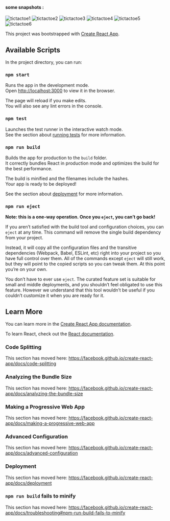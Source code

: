 #### some snapshots : 
![tictactoe1](https://user-images.githubusercontent.com/26687042/52046330-78821f00-256c-11e9-96e0-4a9da7aedc92.png)
![tictactoe2](https://user-images.githubusercontent.com/26687042/52046331-78821f00-256c-11e9-870a-cdeef9afb5e6.png)
![tictactoe3](https://user-images.githubusercontent.com/26687042/52046332-791ab580-256c-11e9-9305-7e99df68b6bf.png)
![tictactoe4](https://user-images.githubusercontent.com/26687042/52046333-791ab580-256c-11e9-9240-17a1b5c96733.png)
![tictactoe5](https://user-images.githubusercontent.com/26687042/52046334-79b34c00-256c-11e9-9dd7-8b51bda7fdd2.png)
![tictactoe6](https://user-images.githubusercontent.com/26687042/52046335-79b34c00-256c-11e9-8684-667eb77fa4f8.png)




This project was bootstrapped with [Create React App](https://github.com/facebook/create-react-app).

## Available Scripts

In the project directory, you can run:

### `npm start`

Runs the app in the development mode.<br>
Open [http://localhost:3000](http://localhost:3000) to view it in the browser.

The page will reload if you make edits.<br>
You will also see any lint errors in the console.

### `npm test`

Launches the test runner in the interactive watch mode.<br>
See the section about [running tests](https://facebook.github.io/create-react-app/docs/running-tests) for more information.

### `npm run build`

Builds the app for production to the `build` folder.<br>
It correctly bundles React in production mode and optimizes the build for the best performance.

The build is minified and the filenames include the hashes.<br>
Your app is ready to be deployed!

See the section about [deployment](https://facebook.github.io/create-react-app/docs/deployment) for more information.

### `npm run eject`

**Note: this is a one-way operation. Once you `eject`, you can’t go back!**

If you aren’t satisfied with the build tool and configuration choices, you can `eject` at any time. This command will remove the single build dependency from your project.

Instead, it will copy all the configuration files and the transitive dependencies (Webpack, Babel, ESLint, etc) right into your project so you have full control over them. All of the commands except `eject` will still work, but they will point to the copied scripts so you can tweak them. At this point you’re on your own.

You don’t have to ever use `eject`. The curated feature set is suitable for small and middle deployments, and you shouldn’t feel obligated to use this feature. However we understand that this tool wouldn’t be useful if you couldn’t customize it when you are ready for it.

## Learn More

You can learn more in the [Create React App documentation](https://facebook.github.io/create-react-app/docs/getting-started).

To learn React, check out the [React documentation](https://reactjs.org/).

### Code Splitting

This section has moved here: https://facebook.github.io/create-react-app/docs/code-splitting

### Analyzing the Bundle Size

This section has moved here: https://facebook.github.io/create-react-app/docs/analyzing-the-bundle-size

### Making a Progressive Web App

This section has moved here: https://facebook.github.io/create-react-app/docs/making-a-progressive-web-app

### Advanced Configuration

This section has moved here: https://facebook.github.io/create-react-app/docs/advanced-configuration

### Deployment

This section has moved here: https://facebook.github.io/create-react-app/docs/deployment

### `npm run build` fails to minify

This section has moved here: https://facebook.github.io/create-react-app/docs/troubleshooting#npm-run-build-fails-to-minify
